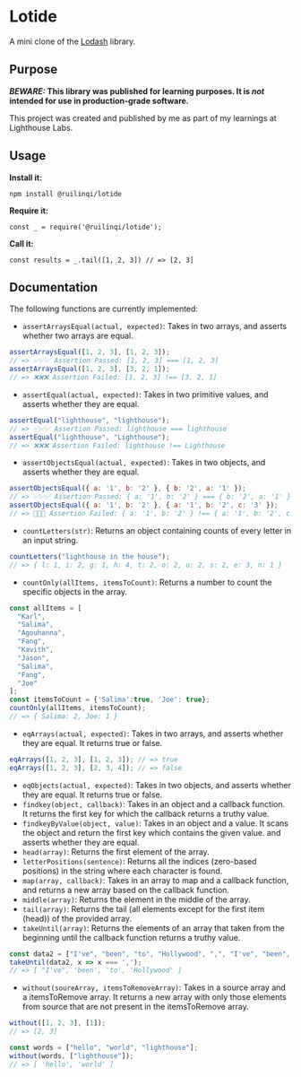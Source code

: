 # Lotide

A mini clone of the [Lodash](https://lodash.com) library.

## Purpose

**_BEWARE:_ This library was published for learning purposes. It is _not_ intended for use in production-grade software.**

This project was created and published by me as part of my learnings at Lighthouse Labs. 

## Usage

**Install it:**

`npm install @ruilinqi/lotide`

**Require it:**

`const _ = require('@ruilinqi/lotide');`

**Call it:**

`const results = _.tail([1, 2, 3]) // => [2, 3]`

## Documentation

The following functions are currently implemented:

* `assertArraysEqual(actual, expected)`: Takes in two arrays, and asserts whether two arrays are equal.
```javascript
assertArraysEqual([1, 2, 3], [1, 2, 3]);
// => ✅✅✅ Assertion Passed: [1, 2, 3] === [1, 2, 3]
assertArraysEqual([1, 2, 3], [3, 2, 1]);
// => ❌❌❌ Assertion Failed: [1, 2, 3] !== [3, 2, 1]
```
* `assertEqual(actual, expected)`: Takes in two primitive values, and asserts whether they are equal.
```javascript
assertEqual("lighthouse", "lighthouse");
// => ✅✅✅ Assertion Passed: lighthouse === lighthouse
assertEqual("lighthouse", "Lighthouse");
// => ❌❌❌ Assertion Failed: lighthouse !== Lighthouse
```
* `assertObjectsEqual(actual, expected)`: Takes in two objects, and asserts whether they are equal.
```javascript
assertObjectsEqual({ a: '1', b: '2' }, { b: '2', a: '1' });
// => ✅✅✅ Assertion Passed: { a: '1', b: '2' } === { b: '2', a: '1' }
assertObjectsEqual({ a: '1', b: '2' }, { a: '1', b: '2', c: '3' });
// => 🛑🛑🛑 Assertion Failed: { a: '1', b: '2' } !== { a: '1', b: '2', c: '3' }
```
* `countLetters(str)`: Returns an object containing counts of every letter in an input string.
```javascript
countLetters("lighthouse in the house");
// => { l: 1, i: 2, g: 1, h: 4, t: 2, o: 2, u: 2, s: 2, e: 3, n: 1 }
```
* `countOnly(allItems, itemsToCount)`: Returns a number to count the specific objects in the array.
```javascript
const allItems = [
  "Karl",
  "Salima",
  "Agouhanna",
  "Fang",
  "Kavith",
  "Jason",
  "Salima",
  "Fang",
  "Joe"
];
const itemsToCount = {'Salima':true, 'Joe': true};
countOnly(allItems, itemsToCount);
// => { Salima: 2, Joe: 1 }
```
* `eqArrays(actual, expected)`: Takes in two arrays, and asserts whether they are equal. It returns true or false.
```javascript
eqArrays([1, 2, 3], [1, 2, 3]); // => true
eqArrays([1, 2, 3], [2, 3, 4]); // => false
```
* `eqObjects(actual, expected)`: Takes in two objects, and asserts whether they are equal. It returns true or false.
* `findkey(object, callback)`: Takes in an object and a callback function. It returns the first key for which the callback returns a truthy value.
* `findkeyByValue(object, value)`: Takes in an object and a value. It scans the object and return the first key which contains the given value. and asserts whether they are equal.
* `head(array)`: Returns the first element of the array.
* `letterPositions(sentence)`: Returns all the indices (zero-based positions) in the string where each character is found.
* `map(array, callback)`: Takes in an array to map and a callback function, and returns a new array based on the callback function.
* `middle(array)`: Returns the element in the middle of the array.
* `tail(array)`: Returns the tail (all elements except for the first item (head)) of the provided array.
* `takeUntil(array)`: Returns the elements of an array that taken from the beginning until the callback function returns a truthy value.
```javascript
const data2 = ["I've", "been", "to", "Hollywood", ",", "I've", "been", "to", "Redwood"];
takeUntil(data2, x => x === ',');
// => [ "I've", 'been', 'to', 'Hollywood' ]
```
* `without(soureArray, itemsToRemoveArray)`: Takes in a source array and a itemsToRemove array. It returns a new array with only those elements from source that are not present in the itemsToRemove array.
```javascript
without([1, 2, 3], [1]);
// => [2, 3]

const words = ["hello", "world", "lighthouse"];
without(words, ["lighthouse"]);
// => [ 'hello', 'world' ]
```
